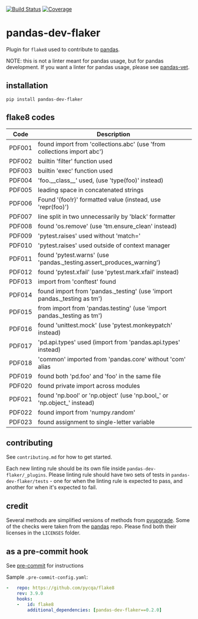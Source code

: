 [![Build Status](https://github.com/pandas-dev/pandas-dev-flaker/workflows/tox/badge.svg)](https://github.com/pandas-dev/pandas-dev-flaker/actions?workflow=tox)
[![Coverage](https://codecov.io/gh/pandas-dev/pandas-dev-flaker/branch/main/graph/badge.svg)](https://codecov.io/gh/pandas-dev/pandas-dev-flaker)

pandas-dev-flaker
=================

Plugin for `flake8` used to contribute to [pandas](https://github.com/pandas-dev/pandas).

NOTE: this is not a linter meant for pandas usage, but for pandas development. If you want
a linter for pandas usage, please see [pandas-vet](https://github.com/deppen8/pandas-vet).

## installation

`pip install pandas-dev-flaker`

## flake8 codes

| Code   | Description                                                             |
|--------|-------------------------------------------------------------------------|
| PDF001 | found import from 'collections.abc' (use 'from collections import abc') |
| PDF002 | builtin 'filter' function used                                            |
| PDF003 | builtin 'exec' function used                                                       |
| PDF004 | 'foo.\_\_class\_\_' used, (use 'type(foo)' instead)                     |
| PDF005 | leading space in concatenated strings                                   |
| PDF006 | Found '{foo!r}' formatted value (instead, use 'repr(foo)')              |
| PDF007 | line split in two unnecessarily by 'black' formatter                    |
| PDF008 | found 'os.remove' (use 'tm.ensure_clean' instead)                       |
| PDF009 | 'pytest.raises' used without 'match='                                   |
| PDF010 | 'pytest.raises' used outside of context manager                         |
| PDF011 | found 'pytest.warns' (use 'pandas._testing.assert_produces_warning')    |
| PDF012 | found 'pytest.xfail' (use 'pytest.mark.xfail' instead)                  |
| PDF013 | import from 'conftest' found                                            |
| PDF014 | found import from 'pandas._testing' (use 'import pandas._testing as tm')|
| PDF015 | from import from 'pandas.testing' (use 'import pandas._testing as tm')  |
| PDF016 | found 'unittest.mock' (use 'pytest.monkeypatch' instead)                |
| PDF017 | 'pd.api.types' used (import from 'pandas.api.types' instead)            |
| PDF018 | 'common' imported from 'pandas.core' without 'com' alias                |
| PDF019 | found both 'pd.foo' and 'foo' in the same file                          |
| PDF020 | found private import across modules                                     |
| PDF021 | found 'np.bool' or 'np.object' (use 'np.bool_' or 'np.object_' instead) |
| PDF022 | found import from 'numpy.random'                                        |
| PDF023 | found assignment to single-letter variable                              |
## contributing

See `contributing.md` for how to get started.

Each new linting rule should be its own file inside `pandas-dev-flaker/_plugins`. Please linting rule should have two sets of tests in `pandas-dev-flaker/tests` - one for when the linting rule is expected to pass, and another for when it's expected to fail.

## credit

Several methods are simplified versions of methods from [pyupgrade](https://github/asottile/pyupgrade). Some of the checks were taken from the [pandas](https://github.com/pandas-dev/pandas) repo. Please find both their licenses in the `LICENSES` folder.

## as a pre-commit hook

See [pre-commit](https://github.com/pre-commit/pre-commit) for instructions

Sample `.pre-commit-config.yaml`:

```yaml
-   repo: https://github.com/pycqa/flake8
    rev: 3.9.0
    hooks:
    -   id: flake8
        additional_dependencies: [pandas-dev-flaker==0.2.0]
```
